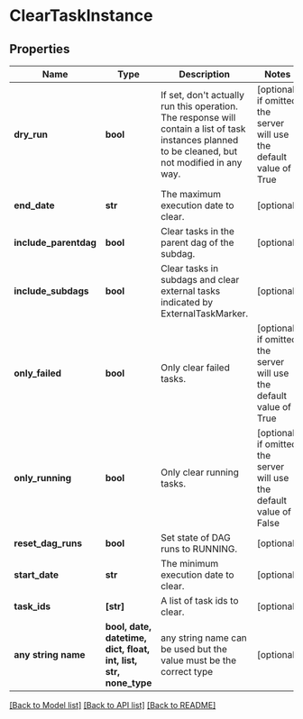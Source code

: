 # ClearTaskInstance


## Properties
Name | Type | Description | Notes
------------ | ------------- | ------------- | -------------
**dry_run** | **bool** | If set, don&#39;t actually run this operation. The response will contain a list of task instances planned to be cleaned, but not modified in any way.  | [optional]  if omitted the server will use the default value of True
**end_date** | **str** | The maximum execution date to clear. | [optional] 
**include_parentdag** | **bool** | Clear tasks in the parent dag of the subdag. | [optional] 
**include_subdags** | **bool** | Clear tasks in subdags and clear external tasks indicated by ExternalTaskMarker. | [optional] 
**only_failed** | **bool** | Only clear failed tasks. | [optional]  if omitted the server will use the default value of True
**only_running** | **bool** | Only clear running tasks. | [optional]  if omitted the server will use the default value of False
**reset_dag_runs** | **bool** | Set state of DAG runs to RUNNING. | [optional] 
**start_date** | **str** | The minimum execution date to clear. | [optional] 
**task_ids** | **[str]** | A list of task ids to clear. | [optional] 
**any string name** | **bool, date, datetime, dict, float, int, list, str, none_type** | any string name can be used but the value must be the correct type | [optional]

[[Back to Model list]](../README.md#documentation-for-models) [[Back to API list]](../README.md#documentation-for-api-endpoints) [[Back to README]](../README.md)


